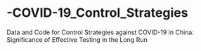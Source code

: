# -COVID-19_Control_Strategies
Data and Code for Control Strategies against COVID-19 in China: Significance of Effective Testing in the Long Run
